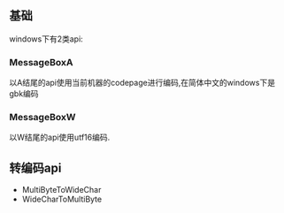 ## 基础
windows下有2类api:
### MessageBoxA
以A结尾的api使用当前机器的codepage进行编码,在简体中文的windows下是gbk编码

### MessageBoxW
以W结尾的api使用utf16编码.

## 转编码api
* MultiByteToWideChar 
* WideCharToMultiByte